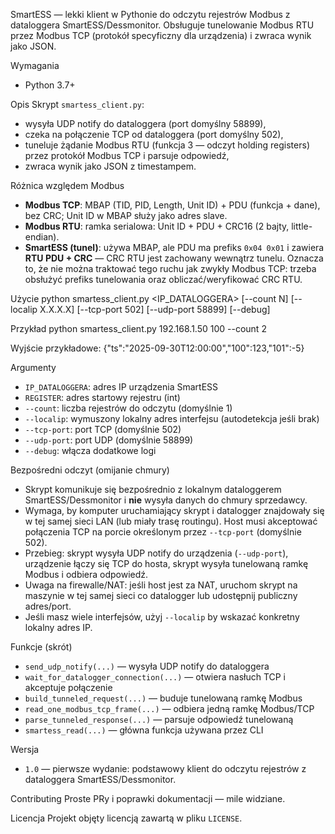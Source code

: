 SmartESS — lekki klient w Pythonie do odczytu rejestrów Modbus z dataloggera SmartESS/Dessmonitor. Obsługuje tunelowanie Modbus RTU przez Modbus TCP (protokół specyficzny dla urządzenia) i zwraca wynik jako JSON.

Wymagania

- Python 3.7+

Opis
Skrypt `smartess_client.py`:

- wysyła UDP notify do dataloggera (port domyślny 58899),
- czeka na połączenie TCP od dataloggera (port domyślny 502),
- tuneluje żądanie Modbus RTU (funkcja 3 — odczyt holding registers) przez protokół Modbus TCP i parsuje odpowiedź,
- zwraca wynik jako JSON z timestampem.

Różnica względem Modbus

- **Modbus TCP**: MBAP (TID, PID, Length, Unit ID) + PDU (funkcja + dane), bez CRC; Unit ID w MBAP służy jako adres slave.
- **Modbus RTU**: ramka serialowa: Unit ID + PDU + CRC16 (2 bajty, little-endian).
- **SmartESS (tunel)**: używa MBAP, ale PDU ma prefiks `0x04 0x01` i zawiera **RTU PDU + CRC** — CRC RTU jest zachowany wewnątrz tunelu. Oznacza to, że nie można traktować tego ruchu jak zwykły Modbus TCP: trzeba obsłużyć prefiks tunelowania oraz obliczać/weryfikować CRC RTU.

Użycie
python smartess_client.py <IP_DATALOGGERA> <REGISTER> [--count N] [--localip X.X.X.X] [--tcp-port 502] [--udp-port 58899] [--debug]

Przykład
python smartess_client.py 192.168.1.50 100 --count 2

Wyjście przykładowe:
{"ts":"2025-09-30T12:00:00","100":123,"101":-5}

Argumenty

- `IP_DATALOGGERA`: adres IP urządzenia SmartESS
- `REGISTER`: adres startowy rejestru (int)
- `--count`: liczba rejestrów do odczytu (domyślnie 1)
- `--localip`: wymuszony lokalny adres interfejsu (autodetekcja jeśli brak)
- `--tcp-port`: port TCP (domyślnie 502)
- `--udp-port`: port UDP (domyślnie 58899)
- `--debug`: włącza dodatkowe logi

Bezpośredni odczyt (omijanie chmury)

- Skrypt komunikuje się bezpośrednio z lokalnym dataloggerem SmartESS/Dessmonitor i **nie** wysyła danych do chmury sprzedawcy.
- Wymaga, by komputer uruchamiający skrypt i datalogger znajdowały się w tej samej sieci LAN (lub miały trasę routingu). Host musi akceptować połączenia TCP na porcie określonym przez `--tcp-port` (domyślnie 502).
- Przebieg: skrypt wysyła UDP notify do urządzenia (`--udp-port`), urządzenie łączy się TCP do hosta, skrypt wysyła tunelowaną ramkę Modbus i odbiera odpowiedź.
- Uwaga na firewalle/NAT: jeśli host jest za NAT, uruchom skrypt na maszynie w tej samej sieci co datalogger lub udostępnij publiczny adres/port.
- Jeśli masz wiele interfejsów, użyj `--localip` by wskazać konkretny lokalny adres IP.

Funkcje (skrót)

- `send_udp_notify(...)` — wysyła UDP notify do dataloggera
- `wait_for_datalogger_connection(...)` — otwiera nasłuch TCP i akceptuje połączenie
- `build_tunneled_request(...)` — buduje tunelowaną ramkę Modbus
- `read_one_modbus_tcp_frame(...)` — odbiera jedną ramkę Modbus/TCP
- `parse_tunneled_response(...)` — parsuje odpowiedź tunelowaną
- `smartess_read(...)` — główna funkcja używana przez CLI

Wersja

- `1.0` — pierwsze wydanie: podstawowy klient do odczytu rejestrów z dataloggera SmartESS/Dessmonitor.

Contributing
Proste PRy i poprawki dokumentacji — mile widziane.

Licencja
Projekt objęty licencją zawartą w pliku `LICENSE`.
